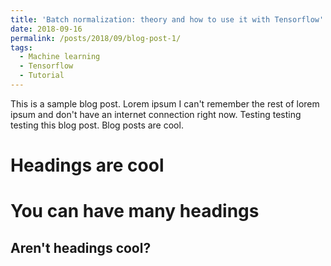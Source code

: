 ```yaml
---
title: 'Batch normalization: theory and how to use it with Tensorflow'
date: 2018-09-16
permalink: /posts/2018/09/blog-post-1/
tags:
  - Machine learning
  - Tensorflow
  - Tutorial
---
```


This is a sample blog post. Lorem ipsum I can't remember the rest of lorem ipsum and don't have an internet connection right now. Testing testing testing this blog post. Blog posts are cool.

Headings are cool
======

You can have many headings
======

Aren't headings cool?
------